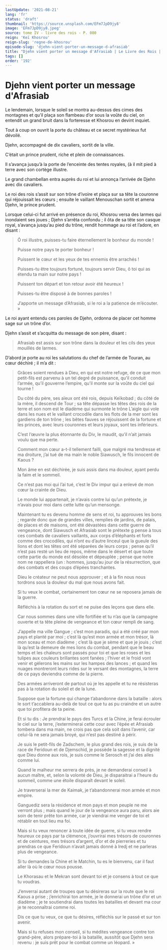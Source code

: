 ```yaml
---
lastUpdate: '2021-08-21'
lang: 'fr'
status: 'draft'
thumbnail: 'https://source.unsplash.com/EFm7JpD9jy8'
image: 'EFm7JpD9jy8.jpeg'
source: tome IV - livre des rois - P. 080
reign: 'Keï Khosrou'
reign-slug: 'regne-de-khosrou'
episode-slug: 'djehn-vient-porter-un-message-d-afrasiab'
title: "Djehn vient porter un message d'Afrasiab | Le Livre des Rois | Shâhnâmeh"
tags: []
order: '192'
---
```


<!-- LTeX: language=fr -->

# Djehn vient porter un message d'Afrasiab

Le lendemain, lorsque le soleil se montra au-dessus des cimes des montagnes et qu’il plaça son flambeau d’or sous la voûte du ciel, on entendit un grand bruit dans la forteresse et Khosrou en devint inquiet.

Tout à coup on ouvrit la porte du château et ce secret mystérieux fut dévoilé.

Djehn, accompagné de dix cavaliers, sortit de la ville.

C’était un prince prudent, riche et plein de connaissances.

Il s’avança jusqu’à la porte de l’enceinte des tentes royales, (à il mit pied à terre avec son cortège illustre.

Le grand chambellan entra auprès du roi et lui annonça l’arrivée de Djehn avec dix cavaliers.

Le roi des rois s’assit sur son trône d’ivoire et plaça sur sa tête la couronne qui réjouissait les cœurs ; ensuite le vaillant Menouschan sortit et amena Djehn, le prince prudent.

Lorsque celui-ci fut arrivé en présence du roi, Khosrou versa des larmes qui inondaient ses joues ; Djehn s’arrêta confondu ; il ôta de sa tête son casque royal, s’avança jusqu’au pied du trône, rendit hommage au roi et l’adore, en disant :

> Ô roi illustre, puisses-tu faire éternellement le bonheur du monde !
>
> Puisse notre pays te porter bonheur !
>
> Puissent le cœur et les yeux de tes ennemis être arrachés !
>
> Puisses-tu être toujours fortuné, toujours servir Dieu, ô toi qui as étendu ta main sur notre pays !
>
> Puissent ton départ et ton retour avoir été heureux !
>
> Puisses-tu être disposé à de bonnes paroles !
>
> J’apporte un message d’Afrasiab, si le roi a la patience de m’écouter. »

Le roi ayant entendu ces paroles de Djehn, ordonna de placer cet homme sage sur un trône d’or.

Djehn s’assit et s’acquitta du message de son père, disant :

> Afrasiab est assis sur son trône dans la douleur et les cils des yeux mouillés de larmes.

D’abord je porte au roi les salutations du chef de l’armée de Touran, au cœur déchiré ; il m’a dit :

> Grâces soient rendues à Dieu, en qui est notre refuge, de ce que mon petit-fils est parvenu à un tel degré de puissance, qu’il conduit l’armée, qu’il gouverne l’empire, qu’il monte sur la voûte du ciel qui tourne !
>
> Du côté du père, ses aïeux ont été rois, depuis Keïkobad ; du côté de la mère, il descend de Tour ; sa tête dépasse les têtes des rois de la terre et son nom est le diadème qui surmonte le trône L’aigle qui vole dans les nues et le vaillant crocodile dans les flots de la mer sont les gardiens de ton trône ; les bêtes fauves se réjouissent de la fortune et les princes, avec leurs couronnes et leurs joyaux, sont tes inférieurs.
>
> C’est l’œuvre la plus étonnante du Div, le maudit, qu’il n’ait jamais voulu que ma perte.
>
> Comment mon cœur a-t-il tellement failli, que malgré ma tendresse et ma droiture, j’ai tué de ma main le noble Siawusch, le fils innocent de Kaous ?
>
> Mon âme en est déchirée, je suis assis dans ma douleur, ayant perdu la faim et le sommeil.
>
> Ce n’est pas moi qui l’ai tué, c’est le Div impur qui a enlevé de mon cœur la crainte de Dieu.
>
> Le monde lui appartenait, je n’avais contre lui qu’un prétexte, je n’avais pour moi dans cette lutte qu’un mensonge.
>
> Maintenant tu es devenu homme de sens et roi, tu approuves les bons ; regarde donc que de grandes villes, remplies de jardins, de palais, de places et de maisons, ont été dévastées dans cette guerre de vengeance, dont Siawusch et Afrasiab sont le prétexte g pense à tous ces combats de cavaliers vaillants, aux corps d’éléphants et forts comme des crocodiles, qui n’ont eu d’autre linceul que la gueule des lions et dont les têtes ont été séparées de leurs corps ; pense qu’il n’est pas resté un lieu de repos, même dans le désert et que toute cette partie du monde est désolée et dépeuplée ; pense que notre nom ne rappellera (un : hommes, jusqu’au jour de la résurrection, que des combats et des coups d’épées tranchantes.
>
> Dieu le créateur ne peut nous approuver ; et à la fin nous nous tordrons sous la douleur du mal que nous avons fait.
>
> Si tu veux le combat, certainement ton cœur ne se reposera jamais de la guerre.
>
> Réfléchis à la rotation du sort et ne puise des leçons que dans elle.
>
> Car nous sommes dans une ville fortifiée et tu n’as que la campagne ouverte et ta tête pleine de vengeance et ton cœur rempli de sang.
>
> J’appelle ma ville Gangue ; c’est mon paradis, qui a été créé par mon pays et planté par moi ; c’est là qu’est mon armée et mon trésor, là mon sceau et mon diadème ; c’est là que je sème et que je jouis ; c’est là qu’est la demeure de mes lions du combat, pendant que le beau temps et les chaleurs sont passés pour toi et que les roses et les tulipes aux couleurs brillantes sont fanées ; l’hiver et le froid vont venir et gèlerons les mains sur les hampes des lances ; et quand les nuages montreront leurs rides sur le versant des montagnes, la terre de ce pays deviendra comme de la pierre.
>
> Des armées arriveront de partout où je les appelle et tu ne résisteras pas à la rotation du soleil et de la lune.
>
> Suppose que la fortune qui change t’abandonne dans la bataille : alors le sort t’accablera au-delà de tout ce que tu as pu craindre et un autre que toi profitera de ta peine.
>
> Et si tu dis : Je prendrai le pays des Turcs et la Chine, je ferai écrouler le ciel sur la terre, j’exterminerai cette cour avec l’épée et Afrasiab tombera dans ma main, ne crois pas que cela soit dans l’avenir, car celui-là ne sera jamais broyé, qui n’est pas destiné à périr.
>
> Je suis le petit-fils de Zadschem, le plus grand des rois, je suis de la race de Feridoun et de Djemschid, je possède la sagesse et la dignité que Dieu donne aux rois, je suis comme le Serosch et j’ai des ailes comme lui.
>
> Quand le malheur me serrera de près, je ne demanderai conseil à aucun maître, et, selon la volonté de Dieu, je disparaitrai a l'heure du sommeil, comme une étoile disparaît devant le soleil.
>
> Je traverserai la mer de Kaimak, je t’abandonnerai mon armée et mon empire.
>
> Ganguediz sera la résidence et mon pays et mon peuple ne me verront plus ; mais quand le jour de la vengeance aura paru, alors aie soin de tenir prête ton armée, car je viendrai me venger de toi et rétablir en tout lieu ma foi.
>
> Mais si tu veux renoncer à toute idée de guerre, si tu veux rendre heureux ce pays par ta clémence, j’ouvrirai mes trésors de couronnes et de ceintures, mes trésors d’argent, d’or et de pierreries et tu prendras ce que Feridoun n’avait jamais donné à Iredj et ne parleras plus de vengeance.
>
> Si tu demandes la Chine et le Matchin, tu es le bienvenu, car il faut aller là où le cœur nous pousse.
>
> Le Khorasau et le Mekran sont devant toi et je consens à tout ce que tu voudras.
>
> J’enverrai autant de troupes que tu désireras sur la route que le roi Kaous a prise ; j’enrichirai ton armée, je le donnerai un trône d’or et un diadème ; je te soutiendrai dans toutes les batailles et devant ma cour je te reconnaîtrai comme roi.
>
> Dis ce que tu veux, ce que tu désires, réfléchis sur le passé et sur ton avenir.
>
> Mais si tu refuses mon conseil, si tu médites vengeance contre ton grand-père, alors prépare-toi à la bataille, aussitôt que Djehn sera revenu : je suis prêt pour le combat comme un léopard. »
